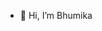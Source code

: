 - 👋 Hi, I’m Bhumika 
<!---
bhumikaa22/bhumikaa22 is a ✨ special ✨ repository because its `README.md` (this file) appears on your GitHub profile.
You can click the Preview link to take a look at your changes.
--->
